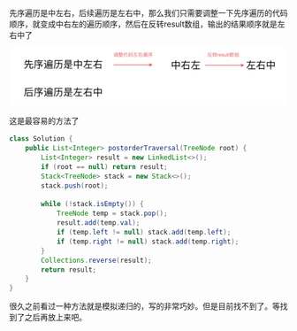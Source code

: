   先序遍历是中左右，后续遍历是左右中，那么我们只需要调整一下先序遍历的代码顺序，就变成中右左的遍历顺序，然后在反转result数组，输出的结果顺序就是左右中了

![image-20201014212137539](pics/Untitled/image-20201014212137539.png)

这是最容易的方法了

```java
class Solution {
    public List<Integer> postorderTraversal(TreeNode root) {
        List<Integer> result = new LinkedList<>();
        if (root == null) return result;
        Stack<TreeNode> stack = new Stack<>();
        stack.push(root);

        while (!stack.isEmpty()) {
            TreeNode temp = stack.pop();
            result.add(temp.val);
            if (temp.left != null) stack.add(temp.left);
            if (temp.right != null) stack.add(temp.right);
        }
        Collections.reverse(result);
        return result;
    }
}
```



很久之前看过一种方法就是模拟递归的，写的非常巧妙。但是目前找不到了。等找到了之后再放上来吧。